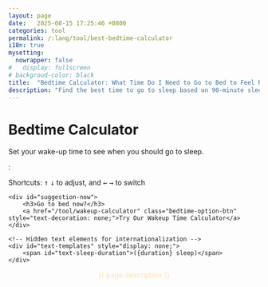 ```yaml
---
layout: page
date:   2025-08-15 17:25:46 +0800
categories: tool
permalink: /:lang/tool/best-bedtime-calculator
i18n: true
mysetting:
  nowrapper: false
#   display: fullscreen
# backgroud-color: black
title:  "Bedtime Calculator: What Time Do I Need to Go to Bed to Feel Refreshed?"
description: "Find the best time to go to sleep based on 90-minute sleep cycles. It can help you wake up feeling refreshed and energetic."
---
```



<link rel="stylesheet" href="/assets/css/best-bedtime-calculator.css?v=1">

<div id="sleep-calculator-container">
    <h1>Bedtime Calculator</h1>
    <p>Set your wake-up time to see when you should go to sleep.</p>
    <div id="controls">
        <div class="custom-time-picker">
            <div class="time-scroller" id="hour-scroller"></div>
            <span class="time-picker-separator">:</span>
            <div class="time-scroller" id="minute-scroller"></div>
            <div class="time-scroller" id="ampm-scroller"></div>
        </div>
    </div>
    <p class="keyboard-hint">Shortcuts:  <kbd>↑</kbd> <kbd>↓</kbd> to adjust, and <kbd>←</kbd> <kbd>→</kbd> to switch</p>
    <div id="results-container" style="display: none;">
        <h3 id="results-title">To wake up refreshed at <span id="wake-up-time"></span>, try to fall asleep at one of these times: <small style="font-weight: normal;">(Includes 15 mins to fall asleep & 90-min sleep cycles)</small></h3>
        <div id="bedtime-options"></div>
                                <div style="background-color: #1c2b3a; border-left: 5px solid #00c7b4; padding: 15px; margin: 20px 0 0 0; border-radius: 4px; color: #e0e0e0; font-size: 15px; text-align: left;">
          <p style="margin: 0 0 10px 0; font-weight: bold;"><span style="color: #ff6b6b;">❤</span> British Heart Foundation Advice: <a href="https://www.bhf.org.uk/informationsupport/heart-matters-magazine/news/behind-the-headlines/sleep-time-and-heart-disease" target="_blank" style="color: #8492a6; text-decoration: none; font-size: 12px;">(read more)</a></p>
          <ul style="margin: 0; padding-left: 0; list-style-type: none;">
            <li style="margin-bottom: 10px; padding-left: 20px; position: relative;">
              <span style="position: absolute; left: 0; color: #00c7b4;">✔</span>
              Sleep between <strong>10pm-11pm</strong> for a healthier heart.
            </li>
            <li style="padding-left: 20px; position: relative;">
              <span style="position: absolute; left: 0; color: #00c7b4;">✔</span>
              Most adults should aim for <strong>7 to 9 hours</strong> of sleep per night.
            </li>
          </ul>
        </div>
    </div>
    
    <div id="suggestion-now">
        <h3>Go to bed now?</h3>
        <a href="/tool/wakeup-calculator" class="bedtime-option-btn" style="text-decoration: none;">Try Our Wakeup Time Calculator</a>
    </div>

    <!-- Hidden text elements for internationalization -->
    <div id="text-templates" style="display: none;">
        <span id="text-sleep-duration">({duration} sleep)</span>
    </div>
</div>

<script src="/assets/js/best-bedtime-calculator.js?v=1"></script>



<p style="text-align:center;color:#FFE0B2">{{ page.description }}</p>